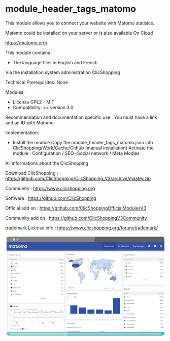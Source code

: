 # module_header_tags_matomo

This module allows you to connect your website with Matomo statisics.

Matomo could be installed on your server or is also available On Cloud


https://matomo.org/

This module contains

- The language files in English and French

Via the installation system administration ClicShopping

Technical Prerequisites: None

Modules:
- License GPL2 - MIT
- Compatibility: >= version 3.0

Recommendation and documentation specific use :
You must have a link and an ID with Matomo

Implementation:

- Install the module
Copy the module_header_tags_matomo.json into ClicShopping/Work/Cache/Github (manual installation)
Activate the module  : Configuration / SEO -Social network / Meta Modles


All informations about the ClicShopping

 Download ClicShopping : https://github.com/ClicShopping/ClicShopping_V3/archive/master.zip

 Community : https://www.clicshopping.org

 Software : https://github.com/ClicShopping

 Official add on : https://github.com/ClicShoppingOfficialModulesV3

 Community add on : https://github.com/ClicShoppingV3Community

 trademark License info : https://www.clicshopping.org/forum/trademark/ 
 

 ![image](https://github.com/ClicShoppingV3Community/module_header_tags_matomo/blob/master/ModuleInfosJson/image.png)
